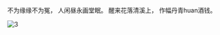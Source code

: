  

不为缘缘不为冤，
人闲昼永画堂眠。
醒来花落清溪上，
作幅丹青huan酒钱。

  
![3](https://github.com/user-attachments/assets/431f389d-0392-45a4-8d2d-7504aa595968)
